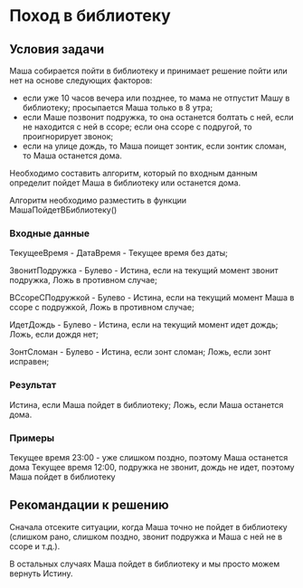 # Поход в библиотеку
## Условия задачи
Маша собирается пойти в библиотеку и принимает решение пойти или нет на основе следующих факторов:
- если уже 10 часов вечера или позднее, то мама не отпустит Машу в библиотеку; просыпается Маша только в 8 утра;
- если Маше позвонит подружка, то она останется болтать с ней, если не находится с ней в ссоре; если она ссоре с подругой, то проигнорирует звонок;
- если на улице дождь, то Маша поищет зонтик, если зонтик сломан, то Маша останется дома.

Необходимо составить алгоритм, который по входным данным определит пойдет Маша в библиотеку или останется дома.

Алгоритм необходимо разместить в функции МашаПойдетВБиблиотеку()

### Входные данные
ТекущееВремя - ДатаВремя - Текущее время без даты;

ЗвонитПодружка - Булево - Истина, если на текущий момент звонит подружка, Ложь в противном случае;

ВСсореСПодружкой - Булево - Истина, если на текущий момент Маша в ссоре с подружкой, Ложь в противном случае;

ИдетДождь - Булево - Истина, если на текущий момент идет дождь; Ложь, если дождя нет;

ЗонтСломан - Булево - Истина, если зонт сломан; Ложь, если зонт исправен;
### Результат
Истина, если Маша пойдет в библиотеку; Ложь, если Маша останется дома.

### Примеры
Текущее время 23:00 - уже слишком поздно, поэтому Маша останется дома
Текущее время 12:00, подружка не звонит, дождь не идет, поэтому Маша пойдет в библиотеку

## Рекомандации к решению
Сначала отсеките ситуации, когда Маша точно не пойдет в библиотеку (слишком рано, слишком поздно, звонит подружка и Маша с ней не в ссоре и т.д.).

В остальных случаях Маша пойдет в библиотеку и мы просто можем вернуть Истину.
